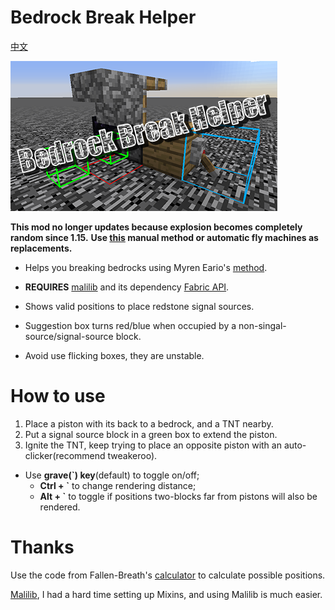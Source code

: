 # Bedrock Break Helper

[中文](./README_zh-CN.md)

![img](./imgs/cover@0.5x.png)

**This mod no longer updates because explosion becomes completely random since 1.15.**
**Use [this](https://www.youtube.com/watch?v=o3JBaioeIpc) manual method or automatic fly machines as replacements.**

* Helps you breaking bedrocks using Myren Eario's [method](https://youtu.be/BL98BDMwyWM).
* **REQUIRES** [malilib](https://www.curseforge.com/minecraft/mc-mods/malilib) and its dependency [Fabric API](https://www.curseforge.com/minecraft/mc-mods/fabric-api).
    
    
* Shows valid positions to place redstone signal sources.
* Suggestion box turns red/blue when occupied by a non-singal-source/signal-source block.
* Avoid use flicking boxes, they are unstable.


# How to use
1. Place a piston with its back to a bedrock, and a TNT nearby.
2. Put a signal source block in a green box to extend the piston.
3. Ignite the TNT, keep trying to place an opposite piston with an auto-clicker(recommend tweakeroo).
* Use **grave(\`) key**(default) to toggle on/off;
    - **Ctrl + \`** to change rendering distance;
    - **Alt + \`** to toggle if positions two-blocks far from pistons will also be rendered.

# Thanks
Use the code from Fallen-Breath's [calculator](https://github.com/Fallen-Breath/IronHeadHelper) to calculate possible positions.

[Malilib](https://github.com/maruohon/malilib/tree/rift_1.13.2/), I had a hard time setting up Mixins, and using Malilib is much easier.
